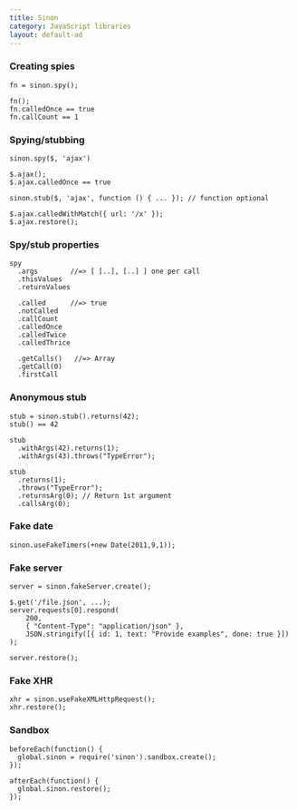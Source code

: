 ```yaml
---
title: Sinon
category: JavaScript libraries
layout: default-ad
---
```


### Creating spies

    fn = sinon.spy();

    fn();
    fn.calledOnce == true
    fn.callCount == 1

### Spying/stubbing

    sinon.spy($, 'ajax')

    $.ajax();
    $.ajax.calledOnce == true

    sinon.stub($, 'ajax', function () { ... }); // function optional

    $.ajax.calledWithMatch({ url: '/x' });
    $.ajax.restore();

### Spy/stub properties

    spy
      .args        //=> [ [..], [..] ] one per call
      .thisValues
      .returnValues

      .called      //=> true
      .notCalled
      .callCount
      .calledOnce
      .calledTwice
      .calledThrice

      .getCalls()   //=> Array
      .getCall(0)
      .firstCall

### Anonymous stub

    stub = sinon.stub().returns(42);
    stub() == 42

    stub
      .withArgs(42).returns(1);
      .withArgs(43).throws("TypeError");

    stub
      .returns(1);
      .throws("TypeError");
      .returnsArg(0); // Return 1st argument
      .callsArg(0);

### Fake date

    sinon.useFakeTimers(+new Date(2011,9,1));

### Fake server

    server = sinon.fakeServer.create();

    $.get('/file.json', ...);
    server.requests[0].respond(
        200,
        { "Content-Type": "application/json" },
        JSON.stringify([{ id: 1, text: "Provide examples", done: true }])
    );

    server.restore();

### Fake XHR

    xhr = sinon.useFakeXMLHttpRequest();
    xhr.restore();

### Sandbox

    beforeEach(function() {
      global.sinon = require('sinon').sandbox.create();
    });

    afterEach(function() {
      global.sinon.restore();
    });
